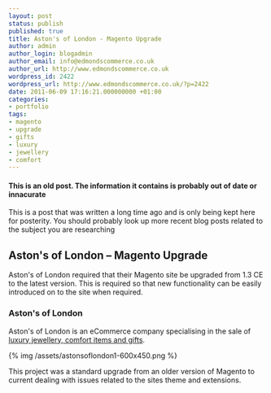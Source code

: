 ```yaml
---
layout: post
status: publish
published: true
title: Aston's of London - Magento Upgrade
author: admin
author_login: blogadmin
author_email: info@edmondscommerce.co.uk
author_url: http://www.edmondscommerce.co.uk
wordpress_id: 2422
wordpress_url: http://www.edmondscommerce.co.uk/?p=2422
date: 2011-06-09 17:16:21.000000000 +01:00
categories:
- portfolio
tags:
- magento
- upgrade
- gifts
- luxury
- jewellery
- comfort
---
```

<div class="oldpost"><h4>This is an old post. The information it contains is probably out of date or innacurate</h4>
<p>
This is a post that was written a long time ago and is only being kept here for posterity.
You should probably look up more recent blog posts related to the subject you are researching
</p>
</div>
<h2>Aston's of London – Magento Upgrade</h2>

Aston's of London required that their Magento site be upgraded from 1.3 CE to the latest version. This is required so that new functionality can be easily introduced on to the site when required.

<h3>Aston's of London</h3>

Aston's of London is an eCommerce company specialising in the sale of <a href="http://astonsoflondon.co.uk/">luxury jewellery, comfort items and gifts</a>.

{% img  /assets/astonsoflondon1-600x450.png %}

This project was a standard upgrade from an older version of Magento to current dealing with issues related to the sites theme and extensions.
